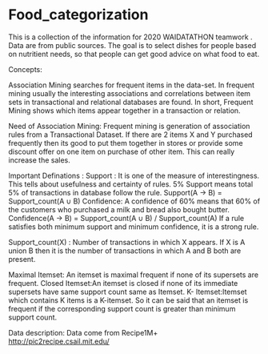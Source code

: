 # Food_categorization
This is a collection of the information for 2020 WAIDATATHON teamwork
.
Data are from public sources. The goal is to select dishes for people based on nutritient needs, so that people can get good advice on what food to eat.

Concepts:

Association Mining searches for frequent items in the data-set. In frequent mining usually the interesting associations and correlations between item sets in transactional and relational databases are found. In short, Frequent Mining shows which items appear together in a transaction or relation.

Need of Association Mining:
Frequent mining is generation of association rules from a Transactional Dataset. If there are 2 items X and Y purchased frequently then its good to put them together in stores or provide some discount offer on one item on purchase of other item. This can really increase the sales. 

Important Definations :
Support : It is one of the measure of interestingness. This tells about usefulness and certainty of rules. 5% Support means total 5% of transactions in database follow the rule.
Support(A -> B) = Support_count(A ∪ B)
Confidence: A confidence of 60% means that 60% of the customers who purchased a milk and bread also bought butter.
Confidence(A -> B) = Support_count(A ∪ B) / Support_count(A)
If a rule satisfies both minimum support and minimum confidence, it is a strong rule.

Support_count(X) : Number of transactions in which X appears. If X is A union B then it is the number of transactions in which A and B both are present.

Maximal Itemset: An itemset is maximal frequent if none of its supersets are frequent.
Closed Itemset:An itemset is closed if none of its immediate supersets have same support count same as Itemset.
K- Itemset:Itemset which contains K items is a K-itemset. So it can be said that an itemset is frequent if the corresponding support count is greater than minimum support count.

Data description:
Data come from Recipe1M+ http://pic2recipe.csail.mit.edu/
